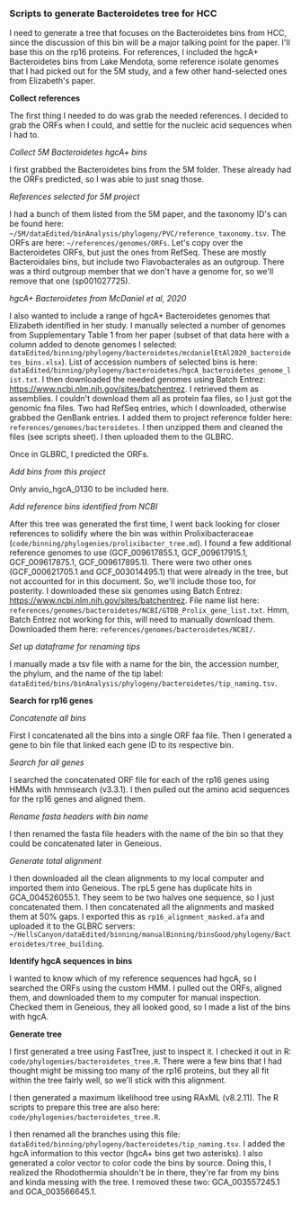 ### Scripts to generate Bacteroidetes tree for HCC

I need to generate a tree that focuses on the Bacteroidetes bins from HCC, since the discussion of this bin will be a major talking point for the paper.
I'll base this on the rp16 proteins.
For references, I included the hgcA+ Bacteroidetes bins from Lake Mendota, some reference isolate genomes that I had picked out for the 5M study, and a few other hand-selected ones from Elizabeth's paper.


**Collect references**

The first thing I needed to do was grab the needed references.
I decided to grab the ORFs when I could, and settle for the nucleic acid sequences when I had to.


*Collect 5M Bacteroidetes hgcA+ bins*

I first grabbed the Bacteroidetes bins from the 5M folder.
These already had the ORFs predicted, so I was able to just snag those.

*References selected for 5M project*

I had a bunch of them listed from the 5M paper, and the taxonomy ID's can be found here: `~/5M/dataEdited/binAnalysis/phylogeny/PVC/reference_taxonomy.tsv`.
The ORFs are here: `~/references/genomes/ORFs`.
Let's copy over the Bacteroidetes ORFs, but just the ones from RefSeq.
These are mostly Bacteroidales bins, but include two Flavobacterales as an outgroup.
There was a third outgroup member that we don't have a genome for, so we'll remove that one (sp001027725).

*hgcA+ Bacteroidetes from McDaniel et al, 2020*

I also wanted to include a range of hgcA+ Bacteroidetes genomes that Elizabeth identified in her study.
I manually selected a number of genomes from Supplementary Table 1 from her paper (subset of that data here with a column added to denote genomes I selected: `dataEdited/binning/phylogeny/bacteroidetes/mcdanielEtAl2020_bacteroidetes_bins.xlsx`).
List of accession numbers of selected bins is here: `dataEdited/binning/phylogeny/bacteroidetes/hgcA_bacteroidetes_genome_list.txt`.
I then downloaded the needed genomes using Batch Entrez: https://www.ncbi.nlm.nih.gov/sites/batchentrez.
I retrieved them as assemblies.
I couldn't download them all as protein faa files, so I just got the genomic fna files.
Two had RefSeq entries, which I downloaded, otherwise grabbed the GenBank entries.
I added them to project reference folder here: `references/genomes/bacteroidetes`.
I then unzipped them and cleaned the files (see scripts sheet).
I then uploaded them to the GLBRC.

Once in GLBRC, I predicted the ORFs.

*Add bins from this project*

Only anvio_hgcA_0130 to be included here.

*Add reference bins identified from NCBI*

After this tree was generated the first time, I went back looking for closer references to solidify where the bin was within Prolixibacteraceae (`code/binning/phylogenies/prolixibacter_tree.md`).
I found a few additional reference genomes to use (GCF_009617855.1, GCF_009617915.1, GCF_009617875.1, GCF_009617895.1).
There were two other ones (GCF_000621705.1 and GCF_003014495.1) that were already in the tree, but not accounted for in this document.
So, we'll include those too, for posterity.
I downloaded these six genomes using Batch Entrez: https://www.ncbi.nlm.nih.gov/sites/batchentrez.
File name list here: `references/genomes/bacteroidetes/NCBI/GTDB_Prolix_gene_list.txt`.
Hmm, Batch Entrez not working for this, will need to manually download them.
Downloaded them here: `references/genomes/bacteroidetes/NCBI/`.



*Set up dataframe for renaming tips*

I manually made a tsv file with a name for the bin, the accession number, the phylum, and the name of the tip label: `dataEdited/bins/binAnalysis/phylogeny/bacteroidetes/tip_naming.tsv`.



**Search for rp16 genes**

*Concatenate all bins*

First I concatenated all the bins into a single ORF faa file.
Then I generated a gene to bin file that linked each gene ID to its respective bin.

*Search for all genes*

I searched the concatenated ORF file for each of the rp16 genes using HMMs with hmmsearch (v3.3.1).
I then pulled out the amino acid sequences for the rp16 genes and aligned them.

*Rename fasta headers with bin name*

I then renamed the fasta file headers with the name of the bin so that they could be concatenated later in Geneious.

*Generate total alignment*

I then downloaded all the clean alignments to my local computer and imported them into Geneious.
The rpL5 gene has duplicate hits in GCA_004526055.1.
They seem to be two halves one sequence, so I just concatenated them.
I then concatenated all the alignments and masked them at 50% gaps.
I exported this as `rp16_alignment_masked.afa` and uploaded it to the GLBRC servers: `~/HellsCanyon/dataEdited/binning/manualBinning/binsGood/phylogeny/Bacteroidetes/tree_building`.


**Identify hgcA sequences in bins**

I wanted to know which of my reference sequences had hgcA, so I searched the ORFs using the custom HMM.
I pulled out the ORFs, aligned them, and downloaded them to my computer for manual inspection.
Checked them in Geneious, they all looked good, so I made a list of the bins with hgcA.


**Generate tree**

I first generated a tree using FastTree, just to inspect it.
I checked it out in R: `code/phylogenies/bacteroidetes_tree.R`.
There were a few bins that I had thought might be missing too many of the rp16 proteins, but they all fit within the tree fairly well, so we'll stick with this alignment.

I then generated a maximum likelihood tree using RAxML (v8.2.11).
The R scripts to prepare this tree are also here: `code/phylogenies/bacteroidetes_tree.R`.

I then renamed all the branches using this file: `dataEdited/binning/phylogeny/bacteroidetes/tip_naming.tsv`.
I added the hgcA information to this vector (hgcA+ bins get two asterisks).
I also generated a color vector to color code the bins by source.
Doing this, I realized the Rhodothermia shouldn't be in there, they're far from my bins and kinda messing with the tree.
I removed these two: GCA_003557245.1 and GCA_003566645.1.
